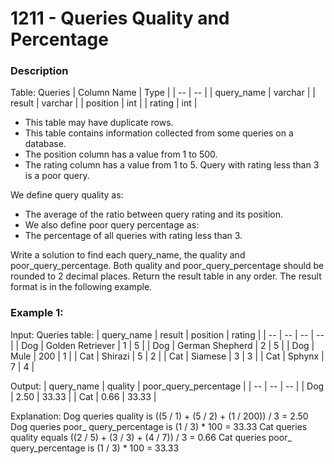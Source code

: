 # 1211 - Queries Quality and Percentage

### Description

Table: Queries
| Column Name | Type |
| -- | -- |
| query_name | varchar |
| result | varchar |
| position | int |
| rating | int |

- This table may have duplicate rows.
- This table contains information collected from some queries on a database.
- The position column has a value from 1 to 500.
- The rating column has a value from 1 to 5. Query with rating less than 3 is a poor query.
 

We define query quality as:
- The average of the ratio between query rating and its position.
- We also define poor query percentage as:
- The percentage of all queries with rating less than 3.

Write a solution to find each query_name, the quality and poor_query_percentage.
Both quality and poor_query_percentage should be rounded to 2 decimal places.
Return the result table in any order.
The result format is in the following example.

### Example 1:
Input: 
Queries table:
| query_name | result | position | rating |
| -- | -- | -- | -- |
| Dog | Golden Retriever | 1 | 5 |
| Dog | German Shepherd | 2 | 5 |
| Dog | Mule | 200 | 1 |
| Cat | Shirazi | 5 | 2 |
| Cat | Siamese | 3 | 3 |
| Cat | Sphynx | 7 | 4 |

Output: 
| query_name | quality | poor_query_percentage |
| -- | -- | -- |
| Dog | 2.50 | 33.33 |
| Cat | 0.66 | 33.33 |

Explanation: 
Dog queries quality is ((5 / 1) + (5 / 2) + (1 / 200)) / 3 = 2.50
Dog queries poor_ query_percentage is (1 / 3) * 100 = 33.33
Cat queries quality equals ((2 / 5) + (3 / 3) + (4 / 7)) / 3 = 0.66
Cat queries poor_ query_percentage is (1 / 3) * 100 = 33.33